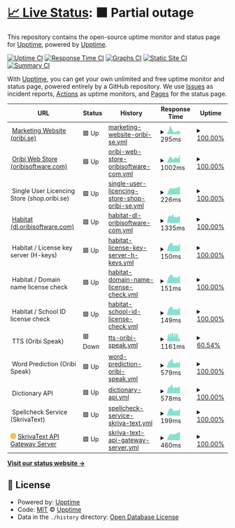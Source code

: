 # [📈 Live Status](https://upptime.github.io/upptime): <!--live status--> **🟧 Partial outage**

This repository contains the open-source uptime monitor and status page for [Upptime](https://upptime.js.org), powered by [Upptime](https://github.com/upptime/upptime).

[![Uptime CI](https://github.com/oribisoftware/upptime/workflows/Uptime%20CI/badge.svg)](https://github.com/oribisoftware/upptime/actions?query=workflow%3A%22Uptime+CI%22)
[![Response Time CI](https://github.com/oribisoftware/upptime/workflows/Response%20Time%20CI/badge.svg)](https://github.com/oribisoftware/upptime/actions?query=workflow%3A%22Response+Time+CI%22)
[![Graphs CI](https://github.com/oribisoftware/upptime/workflows/Graphs%20CI/badge.svg)](https://github.com/oribisoftware/upptime/actions?query=workflow%3A%22Graphs+CI%22)
[![Static Site CI](https://github.com/oribisoftware/upptime/workflows/Static%20Site%20CI/badge.svg)](https://github.com/oribisoftware/upptime/actions?query=workflow%3A%22Static+Site+CI%22)
[![Summary CI](https://github.com/oribisoftware/upptime/workflows/Summary%20CI/badge.svg)](https://github.com/oribisoftware/upptime/actions?query=workflow%3A%22Summary+CI%22)

With [Upptime](https://upptime.js.org), you can get your own unlimited and free uptime monitor and status page, powered entirely by a GitHub repository. We use [Issues](https://github.com/upptime/upptime/issues) as incident reports, [Actions](https://github.com/oribisoftware/upptime/actions) as uptime monitors, and [Pages](https://upptime.github.io/upptime) for the status page.

<!--start: status pages-->
<!-- This summary is generated by Upptime (https://github.com/upptime/upptime) -->
<!-- Do not edit this manually, your changes will be overwritten -->
<!-- prettier-ignore -->
| URL | Status | History | Response Time | Uptime |
| --- | ------ | ------- | ------------- | ------ |
| <img alt="" src="https://oribi.se/wp-content/uploads/2020/01/oribi-favicon.png" height="13"> [Marketing Website (oribi.se)](https://oribi.se) | 🟩 Up | [marketing-website-oribi-se.yml](https://github.com/oribisoftware/upptime/commits/HEAD/history/marketing-website-oribi-se.yml) | <details><summary><img alt="Response time graph" src="./graphs/marketing-website-oribi-se/response-time-week.png" height="20"> 295ms</summary><br><a href="https://status.oribi.se/history/marketing-website-oribi-se"><img alt="Response time 573" src="https://img.shields.io/endpoint?url=https%3A%2F%2Fraw.githubusercontent.com%2Foribisoftware%2Fupptime%2FHEAD%2Fapi%2Fmarketing-website-oribi-se%2Fresponse-time.json"></a><br><a href="https://status.oribi.se/history/marketing-website-oribi-se"><img alt="24-hour response time 248" src="https://img.shields.io/endpoint?url=https%3A%2F%2Fraw.githubusercontent.com%2Foribisoftware%2Fupptime%2FHEAD%2Fapi%2Fmarketing-website-oribi-se%2Fresponse-time-day.json"></a><br><a href="https://status.oribi.se/history/marketing-website-oribi-se"><img alt="7-day response time 295" src="https://img.shields.io/endpoint?url=https%3A%2F%2Fraw.githubusercontent.com%2Foribisoftware%2Fupptime%2FHEAD%2Fapi%2Fmarketing-website-oribi-se%2Fresponse-time-week.json"></a><br><a href="https://status.oribi.se/history/marketing-website-oribi-se"><img alt="30-day response time 433" src="https://img.shields.io/endpoint?url=https%3A%2F%2Fraw.githubusercontent.com%2Foribisoftware%2Fupptime%2FHEAD%2Fapi%2Fmarketing-website-oribi-se%2Fresponse-time-month.json"></a><br><a href="https://status.oribi.se/history/marketing-website-oribi-se"><img alt="1-year response time 573" src="https://img.shields.io/endpoint?url=https%3A%2F%2Fraw.githubusercontent.com%2Foribisoftware%2Fupptime%2FHEAD%2Fapi%2Fmarketing-website-oribi-se%2Fresponse-time-year.json"></a></details> | <details><summary><a href="https://status.oribi.se/history/marketing-website-oribi-se">100.00%</a></summary><a href="https://status.oribi.se/history/marketing-website-oribi-se"><img alt="All-time uptime 99.98%" src="https://img.shields.io/endpoint?url=https%3A%2F%2Fraw.githubusercontent.com%2Foribisoftware%2Fupptime%2FHEAD%2Fapi%2Fmarketing-website-oribi-se%2Fuptime.json"></a><br><a href="https://status.oribi.se/history/marketing-website-oribi-se"><img alt="24-hour uptime 100.00%" src="https://img.shields.io/endpoint?url=https%3A%2F%2Fraw.githubusercontent.com%2Foribisoftware%2Fupptime%2FHEAD%2Fapi%2Fmarketing-website-oribi-se%2Fuptime-day.json"></a><br><a href="https://status.oribi.se/history/marketing-website-oribi-se"><img alt="7-day uptime 100.00%" src="https://img.shields.io/endpoint?url=https%3A%2F%2Fraw.githubusercontent.com%2Foribisoftware%2Fupptime%2FHEAD%2Fapi%2Fmarketing-website-oribi-se%2Fuptime-week.json"></a><br><a href="https://status.oribi.se/history/marketing-website-oribi-se"><img alt="30-day uptime 99.95%" src="https://img.shields.io/endpoint?url=https%3A%2F%2Fraw.githubusercontent.com%2Foribisoftware%2Fupptime%2FHEAD%2Fapi%2Fmarketing-website-oribi-se%2Fuptime-month.json"></a><br><a href="https://status.oribi.se/history/marketing-website-oribi-se"><img alt="1-year uptime 99.98%" src="https://img.shields.io/endpoint?url=https%3A%2F%2Fraw.githubusercontent.com%2Foribisoftware%2Fupptime%2FHEAD%2Fapi%2Fmarketing-website-oribi-se%2Fuptime-year.json"></a></details>
| <img alt="" src="https://easydigitaldownloads.com/wp-content/uploads/2018/12/favicon-128x128.png" height="13"> [Oribi Web Store (oribisoftware.com)](https://oribisoftware.com/sv/shop/tag/stava-rex/) | 🟩 Up | [oribi-web-store-oribisoftware-com.yml](https://github.com/oribisoftware/upptime/commits/HEAD/history/oribi-web-store-oribisoftware-com.yml) | <details><summary><img alt="Response time graph" src="./graphs/oribi-web-store-oribisoftware-com/response-time-week.png" height="20"> 1002ms</summary><br><a href="https://status.oribi.se/history/oribi-web-store-oribisoftware-com"><img alt="Response time 1182" src="https://img.shields.io/endpoint?url=https%3A%2F%2Fraw.githubusercontent.com%2Foribisoftware%2Fupptime%2FHEAD%2Fapi%2Foribi-web-store-oribisoftware-com%2Fresponse-time.json"></a><br><a href="https://status.oribi.se/history/oribi-web-store-oribisoftware-com"><img alt="24-hour response time 1628" src="https://img.shields.io/endpoint?url=https%3A%2F%2Fraw.githubusercontent.com%2Foribisoftware%2Fupptime%2FHEAD%2Fapi%2Foribi-web-store-oribisoftware-com%2Fresponse-time-day.json"></a><br><a href="https://status.oribi.se/history/oribi-web-store-oribisoftware-com"><img alt="7-day response time 1002" src="https://img.shields.io/endpoint?url=https%3A%2F%2Fraw.githubusercontent.com%2Foribisoftware%2Fupptime%2FHEAD%2Fapi%2Foribi-web-store-oribisoftware-com%2Fresponse-time-week.json"></a><br><a href="https://status.oribi.se/history/oribi-web-store-oribisoftware-com"><img alt="30-day response time 949" src="https://img.shields.io/endpoint?url=https%3A%2F%2Fraw.githubusercontent.com%2Foribisoftware%2Fupptime%2FHEAD%2Fapi%2Foribi-web-store-oribisoftware-com%2Fresponse-time-month.json"></a><br><a href="https://status.oribi.se/history/oribi-web-store-oribisoftware-com"><img alt="1-year response time 1114" src="https://img.shields.io/endpoint?url=https%3A%2F%2Fraw.githubusercontent.com%2Foribisoftware%2Fupptime%2FHEAD%2Fapi%2Foribi-web-store-oribisoftware-com%2Fresponse-time-year.json"></a></details> | <details><summary><a href="https://status.oribi.se/history/oribi-web-store-oribisoftware-com">100.00%</a></summary><a href="https://status.oribi.se/history/oribi-web-store-oribisoftware-com"><img alt="All-time uptime 99.98%" src="https://img.shields.io/endpoint?url=https%3A%2F%2Fraw.githubusercontent.com%2Foribisoftware%2Fupptime%2FHEAD%2Fapi%2Foribi-web-store-oribisoftware-com%2Fuptime.json"></a><br><a href="https://status.oribi.se/history/oribi-web-store-oribisoftware-com"><img alt="24-hour uptime 100.00%" src="https://img.shields.io/endpoint?url=https%3A%2F%2Fraw.githubusercontent.com%2Foribisoftware%2Fupptime%2FHEAD%2Fapi%2Foribi-web-store-oribisoftware-com%2Fuptime-day.json"></a><br><a href="https://status.oribi.se/history/oribi-web-store-oribisoftware-com"><img alt="7-day uptime 100.00%" src="https://img.shields.io/endpoint?url=https%3A%2F%2Fraw.githubusercontent.com%2Foribisoftware%2Fupptime%2FHEAD%2Fapi%2Foribi-web-store-oribisoftware-com%2Fuptime-week.json"></a><br><a href="https://status.oribi.se/history/oribi-web-store-oribisoftware-com"><img alt="30-day uptime 99.91%" src="https://img.shields.io/endpoint?url=https%3A%2F%2Fraw.githubusercontent.com%2Foribisoftware%2Fupptime%2FHEAD%2Fapi%2Foribi-web-store-oribisoftware-com%2Fuptime-month.json"></a><br><a href="https://status.oribi.se/history/oribi-web-store-oribisoftware-com"><img alt="1-year uptime 99.98%" src="https://img.shields.io/endpoint?url=https%3A%2F%2Fraw.githubusercontent.com%2Foribisoftware%2Fupptime%2FHEAD%2Fapi%2Foribi-web-store-oribisoftware-com%2Fuptime-year.json"></a></details>
| <img alt="" src="https://easydigitaldownloads.com/wp-content/uploads/2018/12/favicon-128x128.png" height="13"> Single User Licencing Store (shop.oribi.se) | 🟩 Up | [single-user-licencing-store-shop-oribi-se.yml](https://github.com/oribisoftware/upptime/commits/HEAD/history/single-user-licencing-store-shop-oribi-se.yml) | <details><summary><img alt="Response time graph" src="./graphs/single-user-licencing-store-shop-oribi-se/response-time-week.png" height="20"> 226ms</summary><br><a href="https://status.oribi.se/history/single-user-licencing-store-shop-oribi-se"><img alt="Response time 226" src="https://img.shields.io/endpoint?url=https%3A%2F%2Fraw.githubusercontent.com%2Foribisoftware%2Fupptime%2FHEAD%2Fapi%2Fsingle-user-licencing-store-shop-oribi-se%2Fresponse-time.json"></a><br><a href="https://status.oribi.se/history/single-user-licencing-store-shop-oribi-se"><img alt="24-hour response time 268" src="https://img.shields.io/endpoint?url=https%3A%2F%2Fraw.githubusercontent.com%2Foribisoftware%2Fupptime%2FHEAD%2Fapi%2Fsingle-user-licencing-store-shop-oribi-se%2Fresponse-time-day.json"></a><br><a href="https://status.oribi.se/history/single-user-licencing-store-shop-oribi-se"><img alt="7-day response time 226" src="https://img.shields.io/endpoint?url=https%3A%2F%2Fraw.githubusercontent.com%2Foribisoftware%2Fupptime%2FHEAD%2Fapi%2Fsingle-user-licencing-store-shop-oribi-se%2Fresponse-time-week.json"></a><br><a href="https://status.oribi.se/history/single-user-licencing-store-shop-oribi-se"><img alt="30-day response time 226" src="https://img.shields.io/endpoint?url=https%3A%2F%2Fraw.githubusercontent.com%2Foribisoftware%2Fupptime%2FHEAD%2Fapi%2Fsingle-user-licencing-store-shop-oribi-se%2Fresponse-time-month.json"></a><br><a href="https://status.oribi.se/history/single-user-licencing-store-shop-oribi-se"><img alt="1-year response time 226" src="https://img.shields.io/endpoint?url=https%3A%2F%2Fraw.githubusercontent.com%2Foribisoftware%2Fupptime%2FHEAD%2Fapi%2Fsingle-user-licencing-store-shop-oribi-se%2Fresponse-time-year.json"></a></details> | <details><summary><a href="https://status.oribi.se/history/single-user-licencing-store-shop-oribi-se">100.00%</a></summary><a href="https://status.oribi.se/history/single-user-licencing-store-shop-oribi-se"><img alt="All-time uptime 100.00%" src="https://img.shields.io/endpoint?url=https%3A%2F%2Fraw.githubusercontent.com%2Foribisoftware%2Fupptime%2FHEAD%2Fapi%2Fsingle-user-licencing-store-shop-oribi-se%2Fuptime.json"></a><br><a href="https://status.oribi.se/history/single-user-licencing-store-shop-oribi-se"><img alt="24-hour uptime 100.00%" src="https://img.shields.io/endpoint?url=https%3A%2F%2Fraw.githubusercontent.com%2Foribisoftware%2Fupptime%2FHEAD%2Fapi%2Fsingle-user-licencing-store-shop-oribi-se%2Fuptime-day.json"></a><br><a href="https://status.oribi.se/history/single-user-licencing-store-shop-oribi-se"><img alt="7-day uptime 100.00%" src="https://img.shields.io/endpoint?url=https%3A%2F%2Fraw.githubusercontent.com%2Foribisoftware%2Fupptime%2FHEAD%2Fapi%2Fsingle-user-licencing-store-shop-oribi-se%2Fuptime-week.json"></a><br><a href="https://status.oribi.se/history/single-user-licencing-store-shop-oribi-se"><img alt="30-day uptime 100.00%" src="https://img.shields.io/endpoint?url=https%3A%2F%2Fraw.githubusercontent.com%2Foribisoftware%2Fupptime%2FHEAD%2Fapi%2Fsingle-user-licencing-store-shop-oribi-se%2Fuptime-month.json"></a><br><a href="https://status.oribi.se/history/single-user-licencing-store-shop-oribi-se"><img alt="1-year uptime 100.00%" src="https://img.shields.io/endpoint?url=https%3A%2F%2Fraw.githubusercontent.com%2Foribisoftware%2Fupptime%2FHEAD%2Fapi%2Fsingle-user-licencing-store-shop-oribi-se%2Fuptime-year.json"></a></details>
| <img alt="" src="https://oribi.se/wp-content/uploads/2020/01/oribi-favicon.png" height="13"> [Habitat (dl.oribisoftware.com)](https://dl.oribisoftware.com) | 🟩 Up | [habitat-dl-oribisoftware-com.yml](https://github.com/oribisoftware/upptime/commits/HEAD/history/habitat-dl-oribisoftware-com.yml) | <details><summary><img alt="Response time graph" src="./graphs/habitat-dl-oribisoftware-com/response-time-week.png" height="20"> 1335ms</summary><br><a href="https://status.oribi.se/history/habitat-dl-oribisoftware-com"><img alt="Response time 1355" src="https://img.shields.io/endpoint?url=https%3A%2F%2Fraw.githubusercontent.com%2Foribisoftware%2Fupptime%2FHEAD%2Fapi%2Fhabitat-dl-oribisoftware-com%2Fresponse-time.json"></a><br><a href="https://status.oribi.se/history/habitat-dl-oribisoftware-com"><img alt="24-hour response time 1565" src="https://img.shields.io/endpoint?url=https%3A%2F%2Fraw.githubusercontent.com%2Foribisoftware%2Fupptime%2FHEAD%2Fapi%2Fhabitat-dl-oribisoftware-com%2Fresponse-time-day.json"></a><br><a href="https://status.oribi.se/history/habitat-dl-oribisoftware-com"><img alt="7-day response time 1335" src="https://img.shields.io/endpoint?url=https%3A%2F%2Fraw.githubusercontent.com%2Foribisoftware%2Fupptime%2FHEAD%2Fapi%2Fhabitat-dl-oribisoftware-com%2Fresponse-time-week.json"></a><br><a href="https://status.oribi.se/history/habitat-dl-oribisoftware-com"><img alt="30-day response time 1364" src="https://img.shields.io/endpoint?url=https%3A%2F%2Fraw.githubusercontent.com%2Foribisoftware%2Fupptime%2FHEAD%2Fapi%2Fhabitat-dl-oribisoftware-com%2Fresponse-time-month.json"></a><br><a href="https://status.oribi.se/history/habitat-dl-oribisoftware-com"><img alt="1-year response time 1378" src="https://img.shields.io/endpoint?url=https%3A%2F%2Fraw.githubusercontent.com%2Foribisoftware%2Fupptime%2FHEAD%2Fapi%2Fhabitat-dl-oribisoftware-com%2Fresponse-time-year.json"></a></details> | <details><summary><a href="https://status.oribi.se/history/habitat-dl-oribisoftware-com">100.00%</a></summary><a href="https://status.oribi.se/history/habitat-dl-oribisoftware-com"><img alt="All-time uptime 99.98%" src="https://img.shields.io/endpoint?url=https%3A%2F%2Fraw.githubusercontent.com%2Foribisoftware%2Fupptime%2FHEAD%2Fapi%2Fhabitat-dl-oribisoftware-com%2Fuptime.json"></a><br><a href="https://status.oribi.se/history/habitat-dl-oribisoftware-com"><img alt="24-hour uptime 100.00%" src="https://img.shields.io/endpoint?url=https%3A%2F%2Fraw.githubusercontent.com%2Foribisoftware%2Fupptime%2FHEAD%2Fapi%2Fhabitat-dl-oribisoftware-com%2Fuptime-day.json"></a><br><a href="https://status.oribi.se/history/habitat-dl-oribisoftware-com"><img alt="7-day uptime 100.00%" src="https://img.shields.io/endpoint?url=https%3A%2F%2Fraw.githubusercontent.com%2Foribisoftware%2Fupptime%2FHEAD%2Fapi%2Fhabitat-dl-oribisoftware-com%2Fuptime-week.json"></a><br><a href="https://status.oribi.se/history/habitat-dl-oribisoftware-com"><img alt="30-day uptime 100.00%" src="https://img.shields.io/endpoint?url=https%3A%2F%2Fraw.githubusercontent.com%2Foribisoftware%2Fupptime%2FHEAD%2Fapi%2Fhabitat-dl-oribisoftware-com%2Fuptime-month.json"></a><br><a href="https://status.oribi.se/history/habitat-dl-oribisoftware-com"><img alt="1-year uptime 99.99%" src="https://img.shields.io/endpoint?url=https%3A%2F%2Fraw.githubusercontent.com%2Foribisoftware%2Fupptime%2FHEAD%2Fapi%2Fhabitat-dl-oribisoftware-com%2Fuptime-year.json"></a></details>
| <img alt="" src="https://oribi.se/wp-content/uploads/2020/01/oribi-favicon.png" height="13"> Habitat / License key server (H-keys) | 🟩 Up | [habitat-license-key-server-h-keys.yml](https://github.com/oribisoftware/upptime/commits/HEAD/history/habitat-license-key-server-h-keys.yml) | <details><summary><img alt="Response time graph" src="./graphs/habitat-license-key-server-h-keys/response-time-week.png" height="20"> 150ms</summary><br><a href="https://status.oribi.se/history/habitat-license-key-server-h-keys"><img alt="Response time 157" src="https://img.shields.io/endpoint?url=https%3A%2F%2Fraw.githubusercontent.com%2Foribisoftware%2Fupptime%2FHEAD%2Fapi%2Fhabitat-license-key-server-h-keys%2Fresponse-time.json"></a><br><a href="https://status.oribi.se/history/habitat-license-key-server-h-keys"><img alt="24-hour response time 180" src="https://img.shields.io/endpoint?url=https%3A%2F%2Fraw.githubusercontent.com%2Foribisoftware%2Fupptime%2FHEAD%2Fapi%2Fhabitat-license-key-server-h-keys%2Fresponse-time-day.json"></a><br><a href="https://status.oribi.se/history/habitat-license-key-server-h-keys"><img alt="7-day response time 150" src="https://img.shields.io/endpoint?url=https%3A%2F%2Fraw.githubusercontent.com%2Foribisoftware%2Fupptime%2FHEAD%2Fapi%2Fhabitat-license-key-server-h-keys%2Fresponse-time-week.json"></a><br><a href="https://status.oribi.se/history/habitat-license-key-server-h-keys"><img alt="30-day response time 155" src="https://img.shields.io/endpoint?url=https%3A%2F%2Fraw.githubusercontent.com%2Foribisoftware%2Fupptime%2FHEAD%2Fapi%2Fhabitat-license-key-server-h-keys%2Fresponse-time-month.json"></a><br><a href="https://status.oribi.se/history/habitat-license-key-server-h-keys"><img alt="1-year response time 157" src="https://img.shields.io/endpoint?url=https%3A%2F%2Fraw.githubusercontent.com%2Foribisoftware%2Fupptime%2FHEAD%2Fapi%2Fhabitat-license-key-server-h-keys%2Fresponse-time-year.json"></a></details> | <details><summary><a href="https://status.oribi.se/history/habitat-license-key-server-h-keys">100.00%</a></summary><a href="https://status.oribi.se/history/habitat-license-key-server-h-keys"><img alt="All-time uptime 100.00%" src="https://img.shields.io/endpoint?url=https%3A%2F%2Fraw.githubusercontent.com%2Foribisoftware%2Fupptime%2FHEAD%2Fapi%2Fhabitat-license-key-server-h-keys%2Fuptime.json"></a><br><a href="https://status.oribi.se/history/habitat-license-key-server-h-keys"><img alt="24-hour uptime 100.00%" src="https://img.shields.io/endpoint?url=https%3A%2F%2Fraw.githubusercontent.com%2Foribisoftware%2Fupptime%2FHEAD%2Fapi%2Fhabitat-license-key-server-h-keys%2Fuptime-day.json"></a><br><a href="https://status.oribi.se/history/habitat-license-key-server-h-keys"><img alt="7-day uptime 100.00%" src="https://img.shields.io/endpoint?url=https%3A%2F%2Fraw.githubusercontent.com%2Foribisoftware%2Fupptime%2FHEAD%2Fapi%2Fhabitat-license-key-server-h-keys%2Fuptime-week.json"></a><br><a href="https://status.oribi.se/history/habitat-license-key-server-h-keys"><img alt="30-day uptime 100.00%" src="https://img.shields.io/endpoint?url=https%3A%2F%2Fraw.githubusercontent.com%2Foribisoftware%2Fupptime%2FHEAD%2Fapi%2Fhabitat-license-key-server-h-keys%2Fuptime-month.json"></a><br><a href="https://status.oribi.se/history/habitat-license-key-server-h-keys"><img alt="1-year uptime 100.00%" src="https://img.shields.io/endpoint?url=https%3A%2F%2Fraw.githubusercontent.com%2Foribisoftware%2Fupptime%2FHEAD%2Fapi%2Fhabitat-license-key-server-h-keys%2Fuptime-year.json"></a></details>
| <img alt="" src="https://oribi.se/wp-content/uploads/2020/01/oribi-favicon.png" height="13"> Habitat / Domain name license check | 🟩 Up | [habitat-domain-name-license-check.yml](https://github.com/oribisoftware/upptime/commits/HEAD/history/habitat-domain-name-license-check.yml) | <details><summary><img alt="Response time graph" src="./graphs/habitat-domain-name-license-check/response-time-week.png" height="20"> 151ms</summary><br><a href="https://status.oribi.se/history/habitat-domain-name-license-check"><img alt="Response time 153" src="https://img.shields.io/endpoint?url=https%3A%2F%2Fraw.githubusercontent.com%2Foribisoftware%2Fupptime%2FHEAD%2Fapi%2Fhabitat-domain-name-license-check%2Fresponse-time.json"></a><br><a href="https://status.oribi.se/history/habitat-domain-name-license-check"><img alt="24-hour response time 179" src="https://img.shields.io/endpoint?url=https%3A%2F%2Fraw.githubusercontent.com%2Foribisoftware%2Fupptime%2FHEAD%2Fapi%2Fhabitat-domain-name-license-check%2Fresponse-time-day.json"></a><br><a href="https://status.oribi.se/history/habitat-domain-name-license-check"><img alt="7-day response time 151" src="https://img.shields.io/endpoint?url=https%3A%2F%2Fraw.githubusercontent.com%2Foribisoftware%2Fupptime%2FHEAD%2Fapi%2Fhabitat-domain-name-license-check%2Fresponse-time-week.json"></a><br><a href="https://status.oribi.se/history/habitat-domain-name-license-check"><img alt="30-day response time 154" src="https://img.shields.io/endpoint?url=https%3A%2F%2Fraw.githubusercontent.com%2Foribisoftware%2Fupptime%2FHEAD%2Fapi%2Fhabitat-domain-name-license-check%2Fresponse-time-month.json"></a><br><a href="https://status.oribi.se/history/habitat-domain-name-license-check"><img alt="1-year response time 153" src="https://img.shields.io/endpoint?url=https%3A%2F%2Fraw.githubusercontent.com%2Foribisoftware%2Fupptime%2FHEAD%2Fapi%2Fhabitat-domain-name-license-check%2Fresponse-time-year.json"></a></details> | <details><summary><a href="https://status.oribi.se/history/habitat-domain-name-license-check">100.00%</a></summary><a href="https://status.oribi.se/history/habitat-domain-name-license-check"><img alt="All-time uptime 100.00%" src="https://img.shields.io/endpoint?url=https%3A%2F%2Fraw.githubusercontent.com%2Foribisoftware%2Fupptime%2FHEAD%2Fapi%2Fhabitat-domain-name-license-check%2Fuptime.json"></a><br><a href="https://status.oribi.se/history/habitat-domain-name-license-check"><img alt="24-hour uptime 100.00%" src="https://img.shields.io/endpoint?url=https%3A%2F%2Fraw.githubusercontent.com%2Foribisoftware%2Fupptime%2FHEAD%2Fapi%2Fhabitat-domain-name-license-check%2Fuptime-day.json"></a><br><a href="https://status.oribi.se/history/habitat-domain-name-license-check"><img alt="7-day uptime 100.00%" src="https://img.shields.io/endpoint?url=https%3A%2F%2Fraw.githubusercontent.com%2Foribisoftware%2Fupptime%2FHEAD%2Fapi%2Fhabitat-domain-name-license-check%2Fuptime-week.json"></a><br><a href="https://status.oribi.se/history/habitat-domain-name-license-check"><img alt="30-day uptime 100.00%" src="https://img.shields.io/endpoint?url=https%3A%2F%2Fraw.githubusercontent.com%2Foribisoftware%2Fupptime%2FHEAD%2Fapi%2Fhabitat-domain-name-license-check%2Fuptime-month.json"></a><br><a href="https://status.oribi.se/history/habitat-domain-name-license-check"><img alt="1-year uptime 100.00%" src="https://img.shields.io/endpoint?url=https%3A%2F%2Fraw.githubusercontent.com%2Foribisoftware%2Fupptime%2FHEAD%2Fapi%2Fhabitat-domain-name-license-check%2Fuptime-year.json"></a></details>
| <img alt="" src="https://oribi.se/wp-content/uploads/2020/01/oribi-favicon.png" height="13"> Habitat / School ID license check | 🟩 Up | [habitat-school-id-license-check.yml](https://github.com/oribisoftware/upptime/commits/HEAD/history/habitat-school-id-license-check.yml) | <details><summary><img alt="Response time graph" src="./graphs/habitat-school-id-license-check/response-time-week.png" height="20"> 149ms</summary><br><a href="https://status.oribi.se/history/habitat-school-id-license-check"><img alt="Response time 155" src="https://img.shields.io/endpoint?url=https%3A%2F%2Fraw.githubusercontent.com%2Foribisoftware%2Fupptime%2FHEAD%2Fapi%2Fhabitat-school-id-license-check%2Fresponse-time.json"></a><br><a href="https://status.oribi.se/history/habitat-school-id-license-check"><img alt="24-hour response time 181" src="https://img.shields.io/endpoint?url=https%3A%2F%2Fraw.githubusercontent.com%2Foribisoftware%2Fupptime%2FHEAD%2Fapi%2Fhabitat-school-id-license-check%2Fresponse-time-day.json"></a><br><a href="https://status.oribi.se/history/habitat-school-id-license-check"><img alt="7-day response time 149" src="https://img.shields.io/endpoint?url=https%3A%2F%2Fraw.githubusercontent.com%2Foribisoftware%2Fupptime%2FHEAD%2Fapi%2Fhabitat-school-id-license-check%2Fresponse-time-week.json"></a><br><a href="https://status.oribi.se/history/habitat-school-id-license-check"><img alt="30-day response time 153" src="https://img.shields.io/endpoint?url=https%3A%2F%2Fraw.githubusercontent.com%2Foribisoftware%2Fupptime%2FHEAD%2Fapi%2Fhabitat-school-id-license-check%2Fresponse-time-month.json"></a><br><a href="https://status.oribi.se/history/habitat-school-id-license-check"><img alt="1-year response time 155" src="https://img.shields.io/endpoint?url=https%3A%2F%2Fraw.githubusercontent.com%2Foribisoftware%2Fupptime%2FHEAD%2Fapi%2Fhabitat-school-id-license-check%2Fresponse-time-year.json"></a></details> | <details><summary><a href="https://status.oribi.se/history/habitat-school-id-license-check">100.00%</a></summary><a href="https://status.oribi.se/history/habitat-school-id-license-check"><img alt="All-time uptime 100.00%" src="https://img.shields.io/endpoint?url=https%3A%2F%2Fraw.githubusercontent.com%2Foribisoftware%2Fupptime%2FHEAD%2Fapi%2Fhabitat-school-id-license-check%2Fuptime.json"></a><br><a href="https://status.oribi.se/history/habitat-school-id-license-check"><img alt="24-hour uptime 100.00%" src="https://img.shields.io/endpoint?url=https%3A%2F%2Fraw.githubusercontent.com%2Foribisoftware%2Fupptime%2FHEAD%2Fapi%2Fhabitat-school-id-license-check%2Fuptime-day.json"></a><br><a href="https://status.oribi.se/history/habitat-school-id-license-check"><img alt="7-day uptime 100.00%" src="https://img.shields.io/endpoint?url=https%3A%2F%2Fraw.githubusercontent.com%2Foribisoftware%2Fupptime%2FHEAD%2Fapi%2Fhabitat-school-id-license-check%2Fuptime-week.json"></a><br><a href="https://status.oribi.se/history/habitat-school-id-license-check"><img alt="30-day uptime 100.00%" src="https://img.shields.io/endpoint?url=https%3A%2F%2Fraw.githubusercontent.com%2Foribisoftware%2Fupptime%2FHEAD%2Fapi%2Fhabitat-school-id-license-check%2Fuptime-month.json"></a><br><a href="https://status.oribi.se/history/habitat-school-id-license-check"><img alt="1-year uptime 100.00%" src="https://img.shields.io/endpoint?url=https%3A%2F%2Fraw.githubusercontent.com%2Foribisoftware%2Fupptime%2FHEAD%2Fapi%2Fhabitat-school-id-license-check%2Fuptime-year.json"></a></details>
| <img alt="" src="https://dev--oribi-speak-light.netlify.app/favicon.ico" height="13"> TTS (Oribi Speak) | 🟥 Down | [tts-oribi-speak.yml](https://github.com/oribisoftware/upptime/commits/HEAD/history/tts-oribi-speak.yml) | <details><summary><img alt="Response time graph" src="./graphs/tts-oribi-speak/response-time-week.png" height="20"> 1161ms</summary><br><a href="https://status.oribi.se/history/tts-oribi-speak"><img alt="Response time 1537" src="https://img.shields.io/endpoint?url=https%3A%2F%2Fraw.githubusercontent.com%2Foribisoftware%2Fupptime%2FHEAD%2Fapi%2Ftts-oribi-speak%2Fresponse-time.json"></a><br><a href="https://status.oribi.se/history/tts-oribi-speak"><img alt="24-hour response time 639" src="https://img.shields.io/endpoint?url=https%3A%2F%2Fraw.githubusercontent.com%2Foribisoftware%2Fupptime%2FHEAD%2Fapi%2Ftts-oribi-speak%2Fresponse-time-day.json"></a><br><a href="https://status.oribi.se/history/tts-oribi-speak"><img alt="7-day response time 1161" src="https://img.shields.io/endpoint?url=https%3A%2F%2Fraw.githubusercontent.com%2Foribisoftware%2Fupptime%2FHEAD%2Fapi%2Ftts-oribi-speak%2Fresponse-time-week.json"></a><br><a href="https://status.oribi.se/history/tts-oribi-speak"><img alt="30-day response time 1361" src="https://img.shields.io/endpoint?url=https%3A%2F%2Fraw.githubusercontent.com%2Foribisoftware%2Fupptime%2FHEAD%2Fapi%2Ftts-oribi-speak%2Fresponse-time-month.json"></a><br><a href="https://status.oribi.se/history/tts-oribi-speak"><img alt="1-year response time 1537" src="https://img.shields.io/endpoint?url=https%3A%2F%2Fraw.githubusercontent.com%2Foribisoftware%2Fupptime%2FHEAD%2Fapi%2Ftts-oribi-speak%2Fresponse-time-year.json"></a></details> | <details><summary><a href="https://status.oribi.se/history/tts-oribi-speak">60.54%</a></summary><a href="https://status.oribi.se/history/tts-oribi-speak"><img alt="All-time uptime 95.07%" src="https://img.shields.io/endpoint?url=https%3A%2F%2Fraw.githubusercontent.com%2Foribisoftware%2Fupptime%2FHEAD%2Fapi%2Ftts-oribi-speak%2Fuptime.json"></a><br><a href="https://status.oribi.se/history/tts-oribi-speak"><img alt="24-hour uptime 0.00%" src="https://img.shields.io/endpoint?url=https%3A%2F%2Fraw.githubusercontent.com%2Foribisoftware%2Fupptime%2FHEAD%2Fapi%2Ftts-oribi-speak%2Fuptime-day.json"></a><br><a href="https://status.oribi.se/history/tts-oribi-speak"><img alt="7-day uptime 60.54%" src="https://img.shields.io/endpoint?url=https%3A%2F%2Fraw.githubusercontent.com%2Foribisoftware%2Fupptime%2FHEAD%2Fapi%2Ftts-oribi-speak%2Fuptime-week.json"></a><br><a href="https://status.oribi.se/history/tts-oribi-speak"><img alt="30-day uptime 87.76%" src="https://img.shields.io/endpoint?url=https%3A%2F%2Fraw.githubusercontent.com%2Foribisoftware%2Fupptime%2FHEAD%2Fapi%2Ftts-oribi-speak%2Fuptime-month.json"></a><br><a href="https://status.oribi.se/history/tts-oribi-speak"><img alt="1-year uptime 95.07%" src="https://img.shields.io/endpoint?url=https%3A%2F%2Fraw.githubusercontent.com%2Foribisoftware%2Fupptime%2FHEAD%2Fapi%2Ftts-oribi-speak%2Fuptime-year.json"></a></details>
| <img alt="" src="https://oribi-speak-light.netlify.app/favicon.ico" height="13"> Word Prediction (Oribi Speak) | 🟩 Up | [word-prediction-oribi-speak.yml](https://github.com/oribisoftware/upptime/commits/HEAD/history/word-prediction-oribi-speak.yml) | <details><summary><img alt="Response time graph" src="./graphs/word-prediction-oribi-speak/response-time-week.png" height="20"> 579ms</summary><br><a href="https://status.oribi.se/history/word-prediction-oribi-speak"><img alt="Response time 598" src="https://img.shields.io/endpoint?url=https%3A%2F%2Fraw.githubusercontent.com%2Foribisoftware%2Fupptime%2FHEAD%2Fapi%2Fword-prediction-oribi-speak%2Fresponse-time.json"></a><br><a href="https://status.oribi.se/history/word-prediction-oribi-speak"><img alt="24-hour response time 647" src="https://img.shields.io/endpoint?url=https%3A%2F%2Fraw.githubusercontent.com%2Foribisoftware%2Fupptime%2FHEAD%2Fapi%2Fword-prediction-oribi-speak%2Fresponse-time-day.json"></a><br><a href="https://status.oribi.se/history/word-prediction-oribi-speak"><img alt="7-day response time 579" src="https://img.shields.io/endpoint?url=https%3A%2F%2Fraw.githubusercontent.com%2Foribisoftware%2Fupptime%2FHEAD%2Fapi%2Fword-prediction-oribi-speak%2Fresponse-time-week.json"></a><br><a href="https://status.oribi.se/history/word-prediction-oribi-speak"><img alt="30-day response time 606" src="https://img.shields.io/endpoint?url=https%3A%2F%2Fraw.githubusercontent.com%2Foribisoftware%2Fupptime%2FHEAD%2Fapi%2Fword-prediction-oribi-speak%2Fresponse-time-month.json"></a><br><a href="https://status.oribi.se/history/word-prediction-oribi-speak"><img alt="1-year response time 598" src="https://img.shields.io/endpoint?url=https%3A%2F%2Fraw.githubusercontent.com%2Foribisoftware%2Fupptime%2FHEAD%2Fapi%2Fword-prediction-oribi-speak%2Fresponse-time-year.json"></a></details> | <details><summary><a href="https://status.oribi.se/history/word-prediction-oribi-speak">100.00%</a></summary><a href="https://status.oribi.se/history/word-prediction-oribi-speak"><img alt="All-time uptime 100.00%" src="https://img.shields.io/endpoint?url=https%3A%2F%2Fraw.githubusercontent.com%2Foribisoftware%2Fupptime%2FHEAD%2Fapi%2Fword-prediction-oribi-speak%2Fuptime.json"></a><br><a href="https://status.oribi.se/history/word-prediction-oribi-speak"><img alt="24-hour uptime 100.00%" src="https://img.shields.io/endpoint?url=https%3A%2F%2Fraw.githubusercontent.com%2Foribisoftware%2Fupptime%2FHEAD%2Fapi%2Fword-prediction-oribi-speak%2Fuptime-day.json"></a><br><a href="https://status.oribi.se/history/word-prediction-oribi-speak"><img alt="7-day uptime 100.00%" src="https://img.shields.io/endpoint?url=https%3A%2F%2Fraw.githubusercontent.com%2Foribisoftware%2Fupptime%2FHEAD%2Fapi%2Fword-prediction-oribi-speak%2Fuptime-week.json"></a><br><a href="https://status.oribi.se/history/word-prediction-oribi-speak"><img alt="30-day uptime 100.00%" src="https://img.shields.io/endpoint?url=https%3A%2F%2Fraw.githubusercontent.com%2Foribisoftware%2Fupptime%2FHEAD%2Fapi%2Fword-prediction-oribi-speak%2Fuptime-month.json"></a><br><a href="https://status.oribi.se/history/word-prediction-oribi-speak"><img alt="1-year uptime 100.00%" src="https://img.shields.io/endpoint?url=https%3A%2F%2Fraw.githubusercontent.com%2Foribisoftware%2Fupptime%2FHEAD%2Fapi%2Fword-prediction-oribi-speak%2Fuptime-year.json"></a></details>
| <img alt="" src="https://orilex.netlify.app/favicon.ico" height="13"> Dictionary API | 🟩 Up | [dictionary-api.yml](https://github.com/oribisoftware/upptime/commits/HEAD/history/dictionary-api.yml) | <details><summary><img alt="Response time graph" src="./graphs/dictionary-api/response-time-week.png" height="20"> 578ms</summary><br><a href="https://status.oribi.se/history/dictionary-api"><img alt="Response time 624" src="https://img.shields.io/endpoint?url=https%3A%2F%2Fraw.githubusercontent.com%2Foribisoftware%2Fupptime%2FHEAD%2Fapi%2Fdictionary-api%2Fresponse-time.json"></a><br><a href="https://status.oribi.se/history/dictionary-api"><img alt="24-hour response time 637" src="https://img.shields.io/endpoint?url=https%3A%2F%2Fraw.githubusercontent.com%2Foribisoftware%2Fupptime%2FHEAD%2Fapi%2Fdictionary-api%2Fresponse-time-day.json"></a><br><a href="https://status.oribi.se/history/dictionary-api"><img alt="7-day response time 578" src="https://img.shields.io/endpoint?url=https%3A%2F%2Fraw.githubusercontent.com%2Foribisoftware%2Fupptime%2FHEAD%2Fapi%2Fdictionary-api%2Fresponse-time-week.json"></a><br><a href="https://status.oribi.se/history/dictionary-api"><img alt="30-day response time 605" src="https://img.shields.io/endpoint?url=https%3A%2F%2Fraw.githubusercontent.com%2Foribisoftware%2Fupptime%2FHEAD%2Fapi%2Fdictionary-api%2Fresponse-time-month.json"></a><br><a href="https://status.oribi.se/history/dictionary-api"><img alt="1-year response time 624" src="https://img.shields.io/endpoint?url=https%3A%2F%2Fraw.githubusercontent.com%2Foribisoftware%2Fupptime%2FHEAD%2Fapi%2Fdictionary-api%2Fresponse-time-year.json"></a></details> | <details><summary><a href="https://status.oribi.se/history/dictionary-api">100.00%</a></summary><a href="https://status.oribi.se/history/dictionary-api"><img alt="All-time uptime 99.07%" src="https://img.shields.io/endpoint?url=https%3A%2F%2Fraw.githubusercontent.com%2Foribisoftware%2Fupptime%2FHEAD%2Fapi%2Fdictionary-api%2Fuptime.json"></a><br><a href="https://status.oribi.se/history/dictionary-api"><img alt="24-hour uptime 100.00%" src="https://img.shields.io/endpoint?url=https%3A%2F%2Fraw.githubusercontent.com%2Foribisoftware%2Fupptime%2FHEAD%2Fapi%2Fdictionary-api%2Fuptime-day.json"></a><br><a href="https://status.oribi.se/history/dictionary-api"><img alt="7-day uptime 100.00%" src="https://img.shields.io/endpoint?url=https%3A%2F%2Fraw.githubusercontent.com%2Foribisoftware%2Fupptime%2FHEAD%2Fapi%2Fdictionary-api%2Fuptime-week.json"></a><br><a href="https://status.oribi.se/history/dictionary-api"><img alt="30-day uptime 100.00%" src="https://img.shields.io/endpoint?url=https%3A%2F%2Fraw.githubusercontent.com%2Foribisoftware%2Fupptime%2FHEAD%2Fapi%2Fdictionary-api%2Fuptime-month.json"></a><br><a href="https://status.oribi.se/history/dictionary-api"><img alt="1-year uptime 99.07%" src="https://img.shields.io/endpoint?url=https%3A%2F%2Fraw.githubusercontent.com%2Foribisoftware%2Fupptime%2FHEAD%2Fapi%2Fdictionary-api%2Fuptime-year.json"></a></details>
| <img alt="" src="https://oribi.se/wp-content/uploads/2021/03/icon_128x128@2x.png" height="13"> Spellcheck Service (SkrivaText) | 🟩 Up | [spellcheck-service-skriva-text.yml](https://github.com/oribisoftware/upptime/commits/HEAD/history/spellcheck-service-skriva-text.yml) | <details><summary><img alt="Response time graph" src="./graphs/spellcheck-service-skriva-text/response-time-week.png" height="20"> 199ms</summary><br><a href="https://status.oribi.se/history/spellcheck-service-skriva-text"><img alt="Response time 206" src="https://img.shields.io/endpoint?url=https%3A%2F%2Fraw.githubusercontent.com%2Foribisoftware%2Fupptime%2FHEAD%2Fapi%2Fspellcheck-service-skriva-text%2Fresponse-time.json"></a><br><a href="https://status.oribi.se/history/spellcheck-service-skriva-text"><img alt="24-hour response time 259" src="https://img.shields.io/endpoint?url=https%3A%2F%2Fraw.githubusercontent.com%2Foribisoftware%2Fupptime%2FHEAD%2Fapi%2Fspellcheck-service-skriva-text%2Fresponse-time-day.json"></a><br><a href="https://status.oribi.se/history/spellcheck-service-skriva-text"><img alt="7-day response time 199" src="https://img.shields.io/endpoint?url=https%3A%2F%2Fraw.githubusercontent.com%2Foribisoftware%2Fupptime%2FHEAD%2Fapi%2Fspellcheck-service-skriva-text%2Fresponse-time-week.json"></a><br><a href="https://status.oribi.se/history/spellcheck-service-skriva-text"><img alt="30-day response time 203" src="https://img.shields.io/endpoint?url=https%3A%2F%2Fraw.githubusercontent.com%2Foribisoftware%2Fupptime%2FHEAD%2Fapi%2Fspellcheck-service-skriva-text%2Fresponse-time-month.json"></a><br><a href="https://status.oribi.se/history/spellcheck-service-skriva-text"><img alt="1-year response time 206" src="https://img.shields.io/endpoint?url=https%3A%2F%2Fraw.githubusercontent.com%2Foribisoftware%2Fupptime%2FHEAD%2Fapi%2Fspellcheck-service-skriva-text%2Fresponse-time-year.json"></a></details> | <details><summary><a href="https://status.oribi.se/history/spellcheck-service-skriva-text">100.00%</a></summary><a href="https://status.oribi.se/history/spellcheck-service-skriva-text"><img alt="All-time uptime 100.00%" src="https://img.shields.io/endpoint?url=https%3A%2F%2Fraw.githubusercontent.com%2Foribisoftware%2Fupptime%2FHEAD%2Fapi%2Fspellcheck-service-skriva-text%2Fuptime.json"></a><br><a href="https://status.oribi.se/history/spellcheck-service-skriva-text"><img alt="24-hour uptime 100.00%" src="https://img.shields.io/endpoint?url=https%3A%2F%2Fraw.githubusercontent.com%2Foribisoftware%2Fupptime%2FHEAD%2Fapi%2Fspellcheck-service-skriva-text%2Fuptime-day.json"></a><br><a href="https://status.oribi.se/history/spellcheck-service-skriva-text"><img alt="7-day uptime 100.00%" src="https://img.shields.io/endpoint?url=https%3A%2F%2Fraw.githubusercontent.com%2Foribisoftware%2Fupptime%2FHEAD%2Fapi%2Fspellcheck-service-skriva-text%2Fuptime-week.json"></a><br><a href="https://status.oribi.se/history/spellcheck-service-skriva-text"><img alt="30-day uptime 100.00%" src="https://img.shields.io/endpoint?url=https%3A%2F%2Fraw.githubusercontent.com%2Foribisoftware%2Fupptime%2FHEAD%2Fapi%2Fspellcheck-service-skriva-text%2Fuptime-month.json"></a><br><a href="https://status.oribi.se/history/spellcheck-service-skriva-text"><img alt="1-year uptime 100.00%" src="https://img.shields.io/endpoint?url=https%3A%2F%2Fraw.githubusercontent.com%2Foribisoftware%2Fupptime%2FHEAD%2Fapi%2Fspellcheck-service-skriva-text%2Fuptime-year.json"></a></details>
| <img alt="" src="https://raw.githubusercontent.com/oribisoftware/upptime/master/assets/SkrivaText-Icon.svg" height="13"> [SkrivaText API Gateway Server](https://skrivatext.texthelp.com/health) | 🟩 Up | [skriva-text-api-gateway-server.yml](https://github.com/oribisoftware/upptime/commits/HEAD/history/skriva-text-api-gateway-server.yml) | <details><summary><img alt="Response time graph" src="./graphs/skriva-text-api-gateway-server/response-time-week.png" height="20"> 460ms</summary><br><a href="https://status.oribi.se/history/skriva-text-api-gateway-server"><img alt="Response time 460" src="https://img.shields.io/endpoint?url=https%3A%2F%2Fraw.githubusercontent.com%2Foribisoftware%2Fupptime%2FHEAD%2Fapi%2Fskriva-text-api-gateway-server%2Fresponse-time.json"></a><br><a href="https://status.oribi.se/history/skriva-text-api-gateway-server"><img alt="24-hour response time 578" src="https://img.shields.io/endpoint?url=https%3A%2F%2Fraw.githubusercontent.com%2Foribisoftware%2Fupptime%2FHEAD%2Fapi%2Fskriva-text-api-gateway-server%2Fresponse-time-day.json"></a><br><a href="https://status.oribi.se/history/skriva-text-api-gateway-server"><img alt="7-day response time 460" src="https://img.shields.io/endpoint?url=https%3A%2F%2Fraw.githubusercontent.com%2Foribisoftware%2Fupptime%2FHEAD%2Fapi%2Fskriva-text-api-gateway-server%2Fresponse-time-week.json"></a><br><a href="https://status.oribi.se/history/skriva-text-api-gateway-server"><img alt="30-day response time 460" src="https://img.shields.io/endpoint?url=https%3A%2F%2Fraw.githubusercontent.com%2Foribisoftware%2Fupptime%2FHEAD%2Fapi%2Fskriva-text-api-gateway-server%2Fresponse-time-month.json"></a><br><a href="https://status.oribi.se/history/skriva-text-api-gateway-server"><img alt="1-year response time 460" src="https://img.shields.io/endpoint?url=https%3A%2F%2Fraw.githubusercontent.com%2Foribisoftware%2Fupptime%2FHEAD%2Fapi%2Fskriva-text-api-gateway-server%2Fresponse-time-year.json"></a></details> | <details><summary><a href="https://status.oribi.se/history/skriva-text-api-gateway-server">100.00%</a></summary><a href="https://status.oribi.se/history/skriva-text-api-gateway-server"><img alt="All-time uptime 100.00%" src="https://img.shields.io/endpoint?url=https%3A%2F%2Fraw.githubusercontent.com%2Foribisoftware%2Fupptime%2FHEAD%2Fapi%2Fskriva-text-api-gateway-server%2Fuptime.json"></a><br><a href="https://status.oribi.se/history/skriva-text-api-gateway-server"><img alt="24-hour uptime 100.00%" src="https://img.shields.io/endpoint?url=https%3A%2F%2Fraw.githubusercontent.com%2Foribisoftware%2Fupptime%2FHEAD%2Fapi%2Fskriva-text-api-gateway-server%2Fuptime-day.json"></a><br><a href="https://status.oribi.se/history/skriva-text-api-gateway-server"><img alt="7-day uptime 100.00%" src="https://img.shields.io/endpoint?url=https%3A%2F%2Fraw.githubusercontent.com%2Foribisoftware%2Fupptime%2FHEAD%2Fapi%2Fskriva-text-api-gateway-server%2Fuptime-week.json"></a><br><a href="https://status.oribi.se/history/skriva-text-api-gateway-server"><img alt="30-day uptime 100.00%" src="https://img.shields.io/endpoint?url=https%3A%2F%2Fraw.githubusercontent.com%2Foribisoftware%2Fupptime%2FHEAD%2Fapi%2Fskriva-text-api-gateway-server%2Fuptime-month.json"></a><br><a href="https://status.oribi.se/history/skriva-text-api-gateway-server"><img alt="1-year uptime 100.00%" src="https://img.shields.io/endpoint?url=https%3A%2F%2Fraw.githubusercontent.com%2Foribisoftware%2Fupptime%2FHEAD%2Fapi%2Fskriva-text-api-gateway-server%2Fuptime-year.json"></a></details>

<!--end: status pages-->

[**Visit our status website →**](https://upptime.github.io/upptime)

## 📄 License

- Powered by: [Upptime](https://github.com/upptime/upptime)
- Code: [MIT](./LICENSE) © [Upptime](https://upptime.js.org)
- Data in the `./history` directory: [Open Database License](https://opendatacommons.org/licenses/odbl/1-0/)
